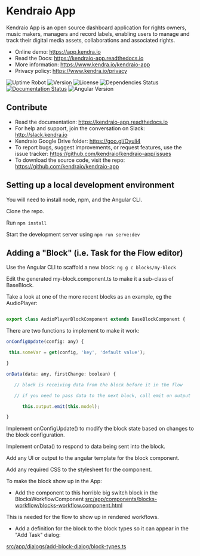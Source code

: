 
Kendraio App
============

Kendraio App is an open source dashboard application for rights owners, music makers, managers and record labels, enabling users to manage and track their digital media assets, collaborations and associated rights.

- Online demo: https://app.kendra.io
- Read the Docs: https://kendraio-app.readthedocs.io
- More information: https://www.kendra.io/kendraio-app
- Privacy policy: https://www.kendra.io/privacy

![Uptime Robot](https://img.shields.io/uptimerobot/ratio/7/m783523815-565ba269d3dc13ded01aae34)
![Version](https://img.shields.io/github/package-json/v/kendraio/kendraio-app/main)
![License](https://img.shields.io/github/license/kendraio/kendraio-app)
![Dependencies Status](https://img.shields.io/david/kendraio/kendraio-app)
[![Documentation Status](https://readthedocs.org/projects/kendraio-app/badge/?version=latest)](https://kendraio-app.readthedocs.io/en/latest/?badge=latest)
![Angular Version](https://img.shields.io/github/package-json/dependency-version/kendraio/kendraio-app/@angular/core)


Contribute
----------

- Read the documentation: https://kendraio-app.readthedocs.io
- For help and support, join the conversation on Slack: http://slack.kendra.io
- Kendraio Google Drive folder: https://goo.gl/Oyuli4
- To report bugs, suggest improvements, or request features, use the issue tracker: https://github.com/kendraio/kendraio-app/issues
- To download the source code, visit the repo: https://github.com/kendraio/kendraio-app



Setting up a local development environment
------------------------------------------

You will need to install node, npm, and the Angular CLI.

Clone the repo.

Run `npm install`

Start the development server using `npm run serve:dev`


Adding a "Block" (i.e. Task for the Flow editor)
--------------------------------------------------

Use the Angular CLI to scaffold a new block: `ng g c blocks/my-block`

Edit the generated my-block.component.ts to make it a sub-class of BaseBlock.

Take a look at one of the more recent blocks as an example, eg the AudioPlayer:

```javascript

export class AudioPlayerBlockComponent extends BaseBlockComponent {

```

There are two functions to implement to make it work:

```javascript
onConfigUpdate(config: any) {

 this.someVar = get(config, 'key', 'default value');

}

onData(data: any, firstChange: boolean) {

   // block is receiving data from the block before it in the flow

   // if you need to pass data to the next block, call emit on output 

      this.output.emit(this.model);

}
```

Implement onConfigUpdate() to modify the block state based on changes to the block configuration.

Implement onData() to respond to data being sent into the block.

Add any UI or output to the angular template for the block component.

Add any required CSS to the stylesheet for the component.

To make the block show up in the App:

-   Add the component to this horrible big switch block in the BlocksWorkflowComponent [src/app/components/blocks-workflow/blocks-workflow.component.html](src/app/components/blocks-workflow/blocks-workflow.component.html)

This is needed for the flow to show up in rendered workflows.

-   Add a definition for the block to the block types so it can appear in the "Add Task" dialog:

[src/app/dialogs/add-block-dialog/block-types.ts](src/app/dialogs/add-block-dialog/block-types.ts)